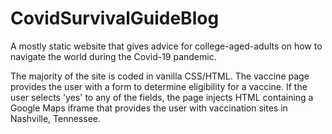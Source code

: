 # CovidSurvivalGuideBlog
A mostly static website that gives advice for college-aged-adults on how to navigate the world during the Covid-19 pandemic.

The majority of the site is coded in vanilla CSS/HTML. The vaccine page provides the user with a form to determine eligibility for a vaccine. If the user selects 'yes' to any of the fields, the page injects HTML containing a Google Maps iframe that provides the user with vaccination sites in Nashville, Tennessee. 
